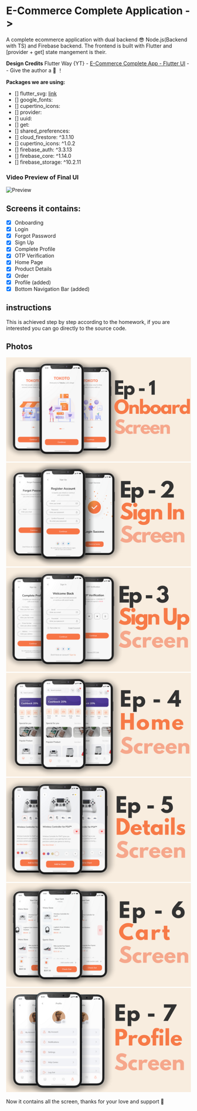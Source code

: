 # E-Commerce Complete Application ->

A complete ecommerce application with dual backend 😎 Node.js(Backend with TS) and Firebase backend. The frontend is built with Flutter and [provider + get] state mangement is their.

**Design Credits**
Flutter Way {YT} - [E-Commerce Complete App - Flutter UI](https://github.com/abuanwar072/E-commerce-Complete-Flutter-UI) --  Give the author a :star2: ！  

**Packages we are using:**

- [] flutter_svg: [link](https://pub.dev/packages/flutter_svg)
- [] google_fonts: 
- [] cupertino_icons:
- [] provider:
- [] uuid:
- [] get:
- [] shared_preferences:
- [] cloud_firestore: ^3.1.10
- [] cupertino_icons: ^1.0.2
- [] firebase_auth: ^3.3.13
- [] firebase_core: ^1.14.0
- [] firebase_storage: ^10.2.11

### Video Preview of Final UI
![Preview](/intro.gif)

## Screens it contains:
- [x] Onboarding
- [x] Login
- [x] Forgot Password
- [x] Sign Up
- [x] Complete Profile
- [x] OTP Verification
- [x] Home Page
- [x] Product Details
- [x] Order
- [x] Profile (added)
- [x] Bottom Navigation Bar (added)

## instructions

This is achieved step by step according to the homework, if you are interested you can go directly to the source code.  

## Photos
![Preview](/1.png)
![Preview](2.png)
![Preview](3.png)
![Preview](4.png)
![Preview](5.png)
![Preview](6.png)
![Preview](7.png)

Now it contains all the screen, thanks for your love and support 🙏 